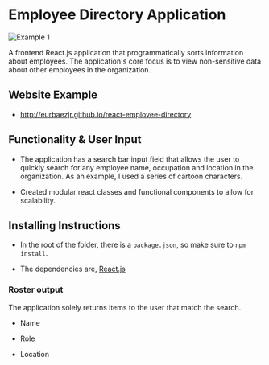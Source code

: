 # Employee Directory Application

![Example 1](./search-demo.gif) 

A frontend React.js application that programmatically sorts information about employees. The application's core focus is to view non-sensitive data about other employees in the organization. 

## Website Example

* http://eurbaezjr.github.io/react-employee-directory

## Functionality & User Input

* The application has a search bar input field that allows the user to quickly search for any employee name, occupation and location in the organization. As an example, I used a series of cartoon characters.

* Created modular react classes and functional components to allow for scalability.

## Installing Instructions

* In the root of the folder, there is a `package.json`, so make sure to `npm install`.

* The dependencies are, [React.js](https://reactjs.org/) 

### Roster output

The application solely returns items to the user that match the search.

  * Name

  * Role

  * Location